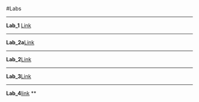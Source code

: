 #Labs
***
**Lab_1** [Link](https://github.com/va-syl1/Beshlei_lab/tree/main/Lab_1)
***
**Lab_2a**[Link](https://github.com/va-syl1/Beshlei_lab/tree/main/Lab_2a)
***
**Lab_2**[Link](https://github.com/va-syl1/Beshlei_lab/tree/main/Lab_2)
***
**Lab_3**[Link](https://github.com/va-syl1/Beshlei_lab/tree/main/Lab_3)
***
**Lab_4**[link](https://github.com/va-syl1/Beshlei_lab/tree/main/lab4)
**
